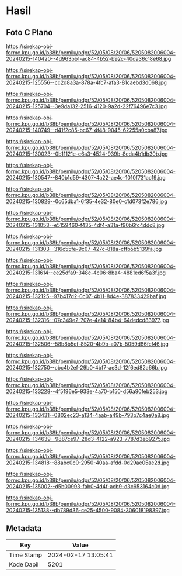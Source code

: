 # Hasil

## Foto C Plano

https://sirekap-obj-formc.kpu.go.id/b38b/pemilu/pdpr/52/05/08/20/06/5205082006004-20240215-140420--4d963bb1-ac84-4b52-b92c-40da36c18e68.jpg

https://sirekap-obj-formc.kpu.go.id/b38b/pemilu/pdpr/52/05/08/20/06/5205082006004-20240215-125556--cc2d8a3a-878a-4fc7-afa3-81caebd3d068.jpg

https://sirekap-obj-formc.kpu.go.id/b38b/pemilu/pdpr/52/05/08/20/06/5205082006004-20240215-125704--3e9da132-2516-4120-9a2d-22f76496e7c3.jpg

https://sirekap-obj-formc.kpu.go.id/b38b/pemilu/pdpr/52/05/08/20/06/5205082006004-20240215-140749--d41f2c85-bc67-4f48-9045-62255a0cba87.jpg

https://sirekap-obj-formc.kpu.go.id/b38b/pemilu/pdpr/52/05/08/20/06/5205082006004-20240215-130023--0b11121e-e6a3-4524-939b-8eda4b1db30b.jpg

https://sirekap-obj-formc.kpu.go.id/b38b/pemilu/pdpr/52/05/08/20/06/5205082006004-20240215-130547--840b1d59-4307-4a22-ae4c-1010f731ac19.jpg

https://sirekap-obj-formc.kpu.go.id/b38b/pemilu/pdpr/52/05/08/20/06/5205082006004-20240215-130829--0c65dba1-6f35-4e32-80e0-c1d073f2e786.jpg

https://sirekap-obj-formc.kpu.go.id/b38b/pemilu/pdpr/52/05/08/20/06/5205082006004-20240215-131053--e5159460-f435-4df4-a31a-f90b6fc4ddc8.jpg

https://sirekap-obj-formc.kpu.go.id/b38b/pemilu/pdpr/52/05/08/20/06/5205082006004-20240215-131303--316c55fe-9c07-427c-818a-cffb5b5139fa.jpg

https://sirekap-obj-formc.kpu.go.id/b38b/pemilu/pdpr/52/05/08/20/06/5205082006004-20240215-131614--ee25dfa9-348c-4c06-8ba4-4881ed6f5a3f.jpg

https://sirekap-obj-formc.kpu.go.id/b38b/pemilu/pdpr/52/05/08/20/06/5205082006004-20240215-132125--97b417d2-0c07-4b11-8d4e-387833429baf.jpg

https://sirekap-obj-formc.kpu.go.id/b38b/pemilu/pdpr/52/05/08/20/06/5205082006004-20240215-132316--07c349e2-707e-4e14-84b4-64dedcd83977.jpg

https://sirekap-obj-formc.kpu.go.id/b38b/pemilu/pdpr/52/05/08/20/06/5205082006004-20240215-132506--58b8b5ef-8520-4b9b-a07b-5059d86fcf46.jpg

https://sirekap-obj-formc.kpu.go.id/b38b/pemilu/pdpr/52/05/08/20/06/5205082006004-20240215-132750--cbc4b2ef-29b0-4bf7-ae3d-12f6ed82a66b.jpg

https://sirekap-obj-formc.kpu.go.id/b38b/pemilu/pdpr/52/05/08/20/06/5205082006004-20240215-133228--4f5196e5-933e-4a70-b150-d56a90feb253.jpg

https://sirekap-obj-formc.kpu.go.id/b38b/pemilu/pdpr/52/05/08/20/06/5205082006004-20240215-133431--0802ec23-a134-4aab-a49b-793b7c4ae0a8.jpg

https://sirekap-obj-formc.kpu.go.id/b38b/pemilu/pdpr/52/05/08/20/06/5205082006004-20240215-134639--9887ce97-28d3-4122-a923-7787d3e69275.jpg

https://sirekap-obj-formc.kpu.go.id/b38b/pemilu/pdpr/52/05/08/20/06/5205082006004-20240215-134818--88abc0c0-2950-40aa-afdd-0d29ae05ae2d.jpg

https://sirekap-obj-formc.kpu.go.id/b38b/pemilu/pdpr/52/05/08/20/06/5205082006004-20240215-135002--d5b00993-fab0-4d4f-acb9-d3c953164c0d.jpg

https://sirekap-obj-formc.kpu.go.id/b38b/pemilu/pdpr/52/05/08/20/06/5205082006004-20240215-135138--db789d36-ce25-4500-9084-306018198397.jpg


## Metadata

| Key        | Value               |
| ---------- | ------------------- |
| Time Stamp | 2024-02-17 13:05:41 |
| Kode Dapil | 5201                |



